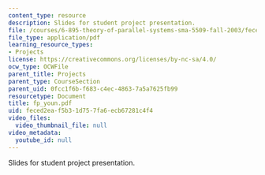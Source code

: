 ```yaml
---
content_type: resource
description: Slides for student project presentation.
file: /courses/6-895-theory-of-parallel-systems-sma-5509-fall-2003/feced2eaf5b31d757fa6ecb67281c4f4_fp_youn.pdf
file_type: application/pdf
learning_resource_types:
- Projects
license: https://creativecommons.org/licenses/by-nc-sa/4.0/
ocw_type: OCWFile
parent_title: Projects
parent_type: CourseSection
parent_uid: 0fcc1f6b-f683-c4ec-4863-7a5a7625fb99
resourcetype: Document
title: fp_youn.pdf
uid: feced2ea-f5b3-1d75-7fa6-ecb67281c4f4
video_files:
  video_thumbnail_file: null
video_metadata:
  youtube_id: null
---
```

Slides for student project presentation.